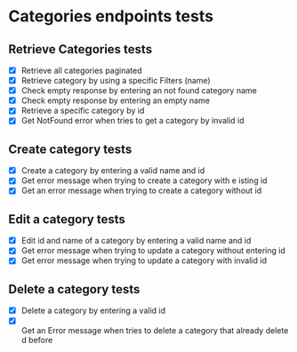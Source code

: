 # Categories endpoints tests

## Retrieve Categories tests
- [x]  Retrieve all categories paginated
- [x]  Retrieve category by using a specific Filters (name)
- [x]  Check empty response by entering an not found category name
- [x]  Check empty response by entering an empty name
- [x]  Retrieve a specific category by id
- [x]  Get NotFound error when tries to get a category by invalid id

## Create category tests

- [x]  Create a category by entering a valid name and id
- [x]  Get error message when trying to create a category with e isting id
- [x]  Get an error message when trying to create a category without id

## Edit a category tests

- [x]  Edit id and name of a category by entering a valid name and id
- [x]  Get error message when trying to update a category without entering id
- [x]  Get error message when trying to update a category with invalid id

## Delete a category tests

- [x]  Delete a category by entering a valid id
- [x]  Get an Error message when tries to delete a category that already deleted before